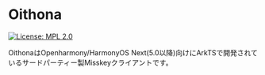 # Oithona

[![License: MPL 
2.0](https://img.shields.io/badge/License-MPL_2.0-brightgreen.svg)](https://opensource.org/licenses/MPL-2.0)

OithonaはOpenharmony/HarmonyOS Next(5.0以降)向けにArkTSで開発されているサードパーティー製Misskeyクライアントです。
